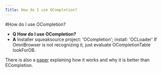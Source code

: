 ```yaml
---
Title: How do I use OCompletion?
---
```

#How do I use OCompletion?
- **Q How do I use OCompletion?**
- **A** Installer squeaksource project: 'OCompletion'; install: 'OCLoader'
If OmniBrowser is not recognizing it, just evaluate OCompletionTable lookForOB.

There is also a [paper](http://www.inf.unisi.ch/phd/robbes/papers/ASE2008-completion.pdf) explaining how it works and why it is better than ECompletion.
